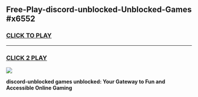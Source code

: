 
## Free-Play-discord-unblocked-Unblocked-Games #x6552
<h3>
<a href="https://news.freeplayer.one?title=discord-unblocked&ref=8M">CLICK TO PLAY</a></h3>
<hr>

<h3>
<a href="https://news.freeplayer.one?title=discord-unblocked&ref=8M">CLICK 2 PLAY</a>
  
</h3>

<a href="https://news.freeplayer.one?title=discord-unblocked&ref=8M"><img src="https://clearcache.store/games.png"></a>


**discord-unblocked games unblocked: Your Gateway to Fun and Accessible Online Gaming**
